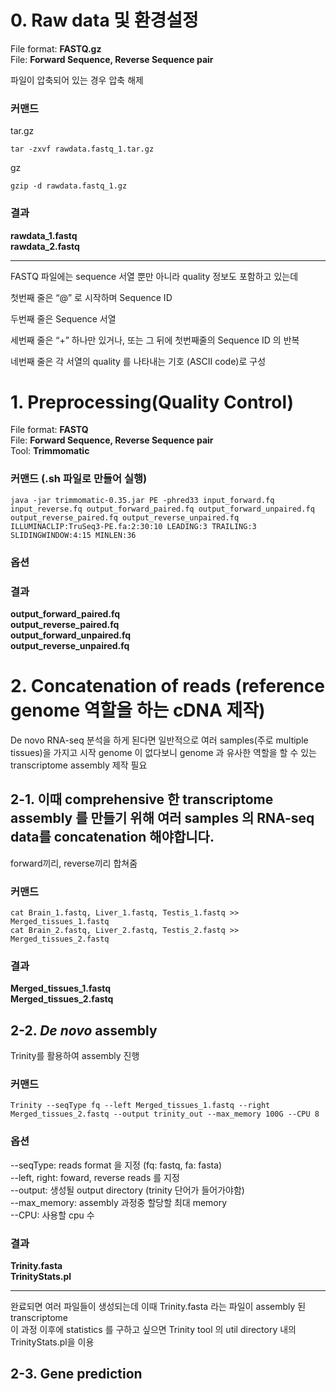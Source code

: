# **0. Raw data 및 환경설정**

File format: **FASTQ.gz**  
File:        **Forward Sequence, Reverse Sequence pair**  

파일이 압축되어 있는 경우 압축 해제

### 커맨드

tar.gz 

    tar -zxvf rawdata.fastq_1.tar.gz

gz 

    gzip -d rawdata.fastq_1.gz

### 결과
**rawdata_1.fastq**  
**rawdata_2.fastq**  

---

FASTQ 파일에는 sequence 서열 뿐만 아니라 quality 정보도 포함하고 있는데  

첫번째 줄은 “@” 로 시작하며 Sequence ID  

두번째 줄은 Sequence 서열  

세번째 줄은 “+” 하나만 있거나, 또는 그 뒤에 첫번째줄의 Sequence ID 의 반복  

네번째 줄은 각 서열의 quality 를 나타내는 기호 (ASCII code)로 구성 

 

# **1. Preprocessing(Quality Control)**

File format: **FASTQ**  
File: **Forward Sequence, Reverse Sequence pair**  
Tool: **Trimmomatic**  

### 커맨드 (.sh 파일로 만들어 실행)

    java -jar trimmomatic-0.35.jar PE -phred33 input_forward.fq input_reverse.fq output_forward_paired.fq output_forward_unpaired.fq output_reverse_paired.fq output_reverse_unpaired.fq ILLUMINACLIP:TruSeq3-PE.fa:2:30:10 LEADING:3 TRAILING:3 SLIDINGWINDOW:4:15 MINLEN:36

### 옵션

### 결과
**output_forward_paired.fq**  
**output_reverse_paired.fq**  
**output_forward_unpaired.fq**  
**output_reverse_unpaired.fq**  

# **2. Concatenation of reads (reference genome 역할을 하는 cDNA 제작)**

De novo RNA-seq 분석을 하게 된다면 일반적으로 여러 samples(주로 multiple tissues)을 가지고 시작
genome 이 없다보니 genome 과 유사한 역할을 할 수 있는 transcriptome assembly 제작 필요  

## 2-1. 이때 comprehensive 한 transcriptome assembly 를 만들기 위해 여러 samples 의 RNA-seq data를 concatenation 해야합니다. 

forward끼리, reverse끼리 합쳐줌  

### 커맨드

    cat Brain_1.fastq, Liver_1.fastq, Testis_1.fastq >> Merged_tissues_1.fastq 
    cat Brain_2.fastq, Liver_2.fastq, Testis_2.fastq >> Merged_tissues_2.fastq

### 결과
**Merged_tissues_1.fastq**  
**Merged_tissues_2.fastq**  

## 2-2. *De novo* assembly
Trinity를 활용하여 assembly 진행

### 커맨드

    Trinity --seqType fq --left Merged_tissues_1.fastq --right Merged_tissues_2.fastq --output trinity_out --max_memory 100G --CPU 8

### 옵션
--seqType:  reads format 을 지정 (fq: fastq, fa: fasta)  
--left, right: foward, reverse reads 를 지정  
--output: 생성될 output directory (trinity 단어가 들어가야함)  
--max_memory:  assembly 과정중 할당할 최대 memory  
--CPU:  사용할 cpu 수  

### 결과
**Trinity.fasta**  
**TrinityStats.pl**  

---

완료되면 여러 파일들이 생성되는데 이때  Trinity.fasta 라는 파일이 assembly 된 transcriptome  
이 과정 이후에 statistics 를 구하고 싶으면 Trinity tool 의 util directory 내의 TrinityStats.pl을 이용  

## 2-3. Gene prediction